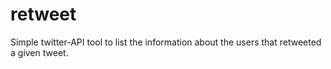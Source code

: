 # retweet
Simple twitter-API tool to list the information about the users that retweeted a given tweet.
